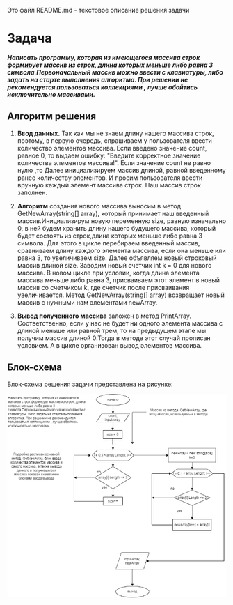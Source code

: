 Это файл README.md - текстовое описание решения задачи

# Задача

***Написать программу, которая из имеющегося массива строк формирует массив из строк, длина которых меньше либо равна 3 символа.Первоначальный массив можно ввести с клавиатуры, либо задать на старте выполнения алгоритма. При решении не рекомендуется пользоваться коллекциями , лучше обойтись исключительно массивами.***

## Алгоритм решения

1. **Ввод данных.** Так как мы не знаем длину нашего массива строк, поэтому, в первую очередь, спрашиваем у пользователя ввести количество элементов массива. Если введено значение count, равное 0, то выдаем ошибку: "Введите корректное значение количества элементов массива!". Если значение count не равно нулю ,то Далее инициализируем массив длиной, равной введенному ранее количеству элементов. И просим пользователя ввести вручную каждый элемент массива строк. Наш массив строк заполнен.

2. **Алгоритм** создания нового массива выносим в метод GetNewArray(string[] array), который принимает наш введенный массив.Инициализирум новую переменную size, равную изначально 0, в ней будем хранить длину нашего будущего массива, который будет состоять из строк,длина которых меньше либо равна 3 символа. Для этого в цикле перебираем введенный массив, сравниваем длину каждого элемента массива, если она меньше или равна 3, то увеличиваем 
size. Далее объявляем новый строковый массив длиной size.
Заводим новый счетчик int k = 0 для нового массива. В новом цикле при условии, когда длина элемента массива меньше либо равна 3, присваиваем этот элемент в новый массив со счетчиком k, где счетчик после присваивания увеличивается. Метод GetNewArray(string[] array) возвращает новый массив с нужными нам элементами newArray.

3. **Вывод полученного массива** заложен в метод PrintArray. Соответственно, если у нас не будет ни одного элемента массива с длиной меньше или равной трем, то на предыдущем этапе мы получим массив длиной 0.Тогда в методе этот случай прописан условием. А в цикле организован вывод элементов массива.

## Блок-схема

Блок-схема решения задачи представлена на рисунке:

![блок-схема решения задачи](image.png)

